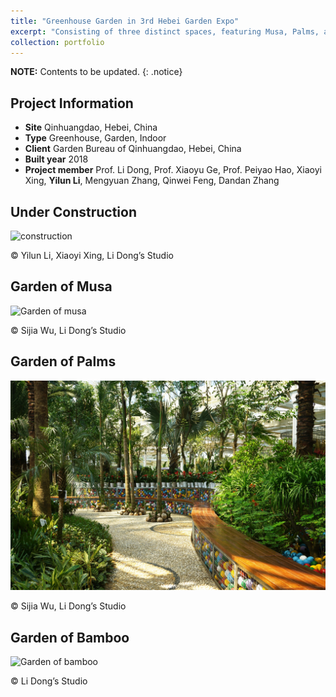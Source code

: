 ```yaml
---
title: "Greenhouse Garden in 3rd Hebei Garden Expo"
excerpt: "Consisting of three distinct spaces, featuring Musa, Palms, and Bamboo, showcasing traditional Chinese garden plants."
collection: portfolio
---
```


**NOTE:** Contents to be updated.
{: .notice}

Project Information
----
* <b>Site</b> Qinhuangdao, Hebei, China
* <b>Type</b> Greenhouse, Garden, Indoor
* <b>Client</b> Garden Bureau of Qinhuangdao, Hebei, China
* <b>Built year</b> 2018
* <b>Project member</b> Prof. Li Dong, Prof. Xiaoyu Ge, Prof. Peiyao Hao, Xiaoyi Xing, <b>Yilun Li</b>, Mengyuan Zhang, Qinwei Feng, Dandan Zhang

Under Construction
----

![construction](/images/PortfolioImage/Expo/01.png)

© Yilun Li, Xiaoyi Xing, Li Dong’s Studio

Garden of Musa
----

![Garden of musa](/images/PortfolioImage/Expo/02.png)

© Sijia Wu, Li Dong’s Studio


Garden of Palms
----

![Garden of palms](/images/PortfolioImage/Expo/03.jpg)

© Sijia Wu, Li Dong’s Studio


Garden of Bamboo
----

![Garden of bamboo](/images/PortfolioImage/Expo/04.jpg)


© Li Dong’s Studio